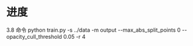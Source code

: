 # 进度
3.8
命令
python train.py -s ../data -m output --max_abs_split_points 0 --opacity_cull_threshold 0.05 -r 4










